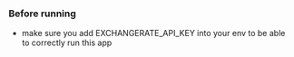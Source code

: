 ### Before running
- make sure you add EXCHANGERATE_API_KEY into your env to be able to correctly run this app
